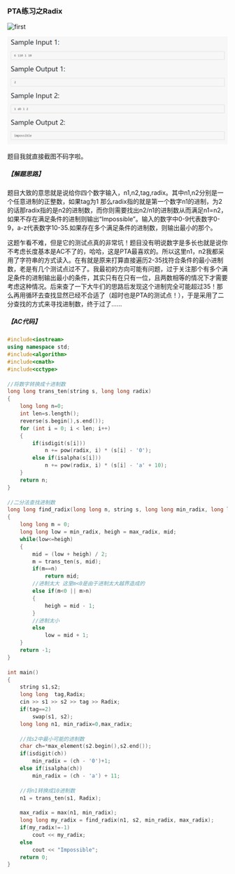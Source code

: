
### PTA练习之Radix

![first](https://github.com/onlyone2019/prepare-for-PAT/blob/master/doc/images/radix1.PNG)

![second](images/radix2.png)

题目我就直接截图不码字啦。


##### 【解题思路】

题目大致的意思就是说给你四个数字输入，n1,n2,tag,radix。其中n1,n2分别是一个任意进制的正整数，如果tag为1 那么radix指的就是第一个数字n1的进制，为2的话那radix指的是n2的进制数，而你则需要找出n2/n1的进制数从而满足n1=n2，如果不存在满足条件的进制则输出“Impossible”。输入的数字中0-9代表数字0-9，a-z代表数字10-35.如果存在多个满足条件的进制数，则输出最小的那个。


这题乍看不难，但是它的测试点真的非常坑！题目没有明说数字是多长也就是说你不考虑长度基本是AC不了的，哈哈，这是PTA最喜欢的。所以这里n1，n2我都采用了字符串的方式读入。在有就是原来打算直接遍历2-35找符合条件的最小进制数，老是有几个测试点过不了。我最初的方向可能有问题，过于关注那个有多个满足条件的进制输出最小的条件，其实只有在只有一位，且两数相等的情况下才需要考虑这种情况。后来查了一下大牛们的思路后发现这个进制完全可能超过35！那么再用循环去查找显然已经不合适了（超时也是PTA的测试点！），于是采用了二分查找的方式来寻找进制数，终于过了……


##### 【AC代码】

```C++
#include<iostream>
using namespace std;
#include<algorithm>
#include<cmath>
#include<cctype>

//将数字转换成十进制数
long long trans_ten(string s, long long radix)
{
	long long n=0;
	int len=s.length();
	reverse(s.begin(),s.end());
	for (int i = 0; i < len; i++)
	{
		if(isdigit(s[i]))
			n += pow(radix, i) * (s[i] - '0');
		else if(isalpha(s[i]))
			n += pow(radix, i) * (s[i] - 'a' + 10);
	}
	return n;
}

//二分法查找进制数
long long find_radix(long long n, string s, long long min_radix, long long max_radix)
{
	long long m = 0;
	long long low = min_radix, heigh = max_radix, mid;
	while(low<=heigh)
	{
		mid = (low + heigh) / 2;
		m = trans_ten(s, mid);
		if(m==n)
			return mid;
		//进制太大 这里m<0是由于进制太大越界造成的
		else if(m<0 || m>n)
		{
			heigh = mid - 1;
		}
		//进制太小
		else
			low = mid + 1;
	}
	return -1;
}

int main()
{
	string s1,s2;
	long long  tag,Radix;
	cin >> s1 >> s2 >> tag >> Radix;
	if(tag==2)
		swap(s1, s2);
	long long n1, min_radix=0,max_radix;

	//找s2中最小可能的进制数
	char ch=*max_element(s2.begin(),s2.end());
	if(isdigit(ch))
		min_radix = (ch - '0')+1;
	else if(isalpha(ch))
		min_radix = (ch - 'a') + 11;

	//将n1转换成10进制数
	n1 = trans_ten(s1, Radix);

	max_radix = max(n1, min_radix);
	long long my_radix = find_radix(n1, s2, min_radix, max_radix);
	if(my_radix!=-1)
		cout << my_radix;
	else
		cout << "Impossible";
	return 0;
}
```
